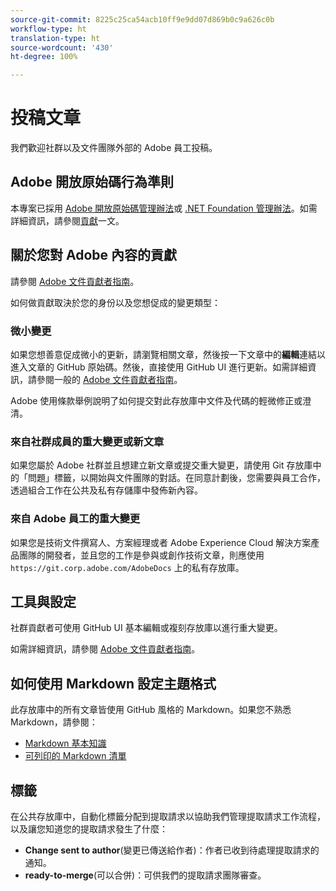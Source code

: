 ```yaml
---
source-git-commit: 8225c25ca54acb10ff9e9dd07d869b0c9a626c0b
workflow-type: ht
translation-type: ht
source-wordcount: '430'
ht-degree: 100%

---
```

# 投稿文章

我們歡迎社群以及文件團隊外部的 Adobe 員工投稿。

## Adobe 開放原始碼行為準則

本專案已採用 [Adobe 開放原始碼管理辦法](code-of-conduct.md)或 [.NET Foundation 管理辦法](https://dotnetfoundation.org/code-of-conduct)。如需詳細資訊，請參閱[貢獻](contributing.md)一文。

## 關於您對 Adobe 內容的貢獻

請參閱 [Adobe 文件貢獻者指南](https://docs.adobe.com/content/help/zh-Hant/contributor/contributor-guide/introduction.html)。

如何做貢獻取決於您的身份以及您想促成的變更類型：

### 微小變更

如果您想善意促成微小的更新，請瀏覽相關文章，然後按一下文章中的&#x200B;**編輯**&#x200B;連結以進入文章的 GitHub 原始碼。然後，直接使用 GitHub UI 進行更新。如需詳細資訊，請參閱一般的 [Adobe 文件貢獻者指南](https://docs.adobe.com/content/help/zh-Hant/contributor/contributor-guide/introduction.html)。

Adobe 使用條款舉例說明了如何提交對此存放庫中文件及代碼的輕微修正或澄清。

### 來自社群成員的重大變更或新文章

如果您屬於 Adobe 社群並且想建立新文章或提交重大變更，請使用 Git 存放庫中的「問題」標籤，以開始與文件團隊的對話。在同意計劃後，您需要與員工合作，透過組合工作在公共及私有存儲庫中發佈新內容。

<!--
If you submit a pull request with significant changes to documentation and code examples, you'll see a message in the pull request asking you to submit an online contribution license agreement (CLA). We need you to complete the online form before we can review your pull request.
-->

### 來自 Adobe 員工的重大變更

如果您是技術文件撰寫人、方案經理或者 Adobe Experience Cloud 解決方案產品團隊的開發者，並且您的工作是參與或創作技術文章，則應使用 `https://git.corp.adobe.com/AdobeDocs` 上的私有存放庫。

<!--Employees from other parts of the Adobe world should use the public repo for minor updates.-->

## 工具與設定

社群貢獻者可使用 GitHub UI 基本編輯或複刻存放庫以進行重大變更。

如需詳細資訊，請參閱 [Adobe 文件貢獻者指南](https://docs.adobe.com/content/help/zh-Hant/contributor/contributor-guide/introduction.html)。

## 如何使用 Markdown 設定主題格式

此存放庫中的所有文章皆使用 GitHub 風格的 Markdown。如果您不熟悉 Markdown，請參閱：

* [Markdown 基本知識](https://help.github.com/articles/getting-started-with-writing-and-formatting-on-github/)
* [可列印的 Markdown 清單](https://guides.github.com/pdfs/markdown-cheatsheet-online.pdf)

## 標籤

在公共存放庫中，自動化標籤分配到提取請求以協助我們管理提取請求工作流程，以及讓您知道您的提取請求發生了什麼：

* **Change sent to author**(變更已傳送給作者)：作者已收到待處理提取請求的通知。
* **ready-to-merge**(可以合併)：可供我們的提取請求團隊審查。
